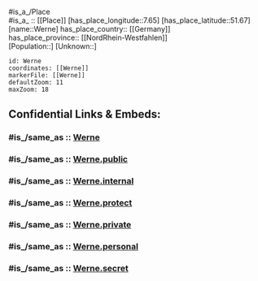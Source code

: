 ﻿---
confidential: public
isDeleted: false
location:
- 51.67
- 7.65
mapmarker: city
mapzoom:
- 7
- 12
SpocWebEntityId: 35553
tags:
- geo/City
type: City
---

#is_a_/Place  
#is_a_ :: [[Place]] 
[has_place_longitude::7.65] 
[has_place_latitude::51.67] 
[name::Werne] 
has_place_country:: [[Germany]]  
has_place_province:: [[NordRhein-Westfahlen]]  
[Population::] 
[Unknown::] 


```leaflet
id: Werne
coordinates: [[Werne]] 
markerFile: [[Werne]] 
defaultZoom: 11 
maxZoom: 18
```


## Confidential Links & Embeds: 

### #is_/same_as :: [Werne](/_Standards/Earth/Continent/Europe/Europe~Central/Germany/Germany~West/Nordrhein-Westfalen/counties~NW/Unna/cities~Unna/Werne.md) 

### #is_/same_as :: [Werne.public](/_public/Earth/Continent/Europe/Europe~Central/Germany/Germany~West/Nordrhein-Westfalen/counties~NW/Unna/cities~Unna/Werne.public.md) 

### #is_/same_as :: [Werne.internal](/_internal/Earth/Continent/Europe/Europe~Central/Germany/Germany~West/Nordrhein-Westfalen/counties~NW/Unna/cities~Unna/Werne.internal.md) 

### #is_/same_as :: [Werne.protect](/_protect/Earth/Continent/Europe/Europe~Central/Germany/Germany~West/Nordrhein-Westfalen/counties~NW/Unna/cities~Unna/Werne.protect.md) 

### #is_/same_as :: [Werne.private](/_private/Earth/Continent/Europe/Europe~Central/Germany/Germany~West/Nordrhein-Westfalen/counties~NW/Unna/cities~Unna/Werne.private.md) 

### #is_/same_as :: [Werne.personal](/_personal/Earth/Continent/Europe/Europe~Central/Germany/Germany~West/Nordrhein-Westfalen/counties~NW/Unna/cities~Unna/Werne.personal.md) 

### #is_/same_as :: [Werne.secret](/_secret/Earth/Continent/Europe/Europe~Central/Germany/Germany~West/Nordrhein-Westfalen/counties~NW/Unna/cities~Unna/Werne.secret.md)

